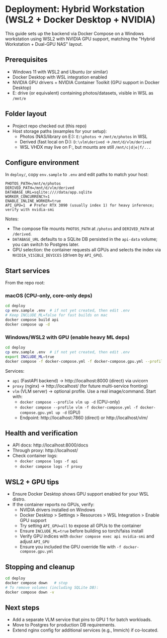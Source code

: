 # Deployment: Hybrid Workstation (WSL2 + Docker Desktop + NVIDIA)

This guide sets up the backend via Docker Compose on a Windows workstation using WSL2 with NVIDIA GPU support, matching the "Hybrid Workstation + Dual-GPU NAS" layout.

## Prerequisites
- Windows 11 with WSL2 and Ubuntu (or similar)
- Docker Desktop with WSL integration enabled
- NVIDIA GPU drivers + NVIDIA Container Toolkit (GPU support in Docker Desktop)
- E: drive (or equivalent) containing photos/datasets, visible in WSL as `/mnt/e`

## Folder layout
- Project repo checked out (this repo)
- Host storage paths (examples for your setup):
  - Photos (NAS/library on E:): `E:\photos` → `/mnt/e/photos` in WSL
  - Derived (fast local on D:): `D:\vlm\derived` → `/mnt/d/vlm/derived`
  - WSL VHDX may live on F:, but mounts are still `/mnt/c|d|e|f/...`

## Configure environment
In `deploy/`, copy `env.sample` to `.env` and edit paths to match your host:

```
PHOTOS_PATH=/mnt/e/photos
DERIVED_PATH=/mnt/d/vlm/derived
DATABASE_URL=sqlite:////data/app.sqlite
WORKER_CONCURRENCY=1
ENABLE_INLINE_WORKER=true
API_GPU=1  # Prefer RTX 3090 (usually index 1) for heavy inference; verify with nvidia-smi
```

Notes:
- The compose file mounts `PHOTOS_PATH` at `/photos` and `DERIVED_PATH` at `/derived`.
- `DATABASE_URL` defaults to a SQLite DB persisted in the `api-data` volume; you can switch to Postgres later.
- GPU selection: the container requests all GPUs and selects the index via `NVIDIA_VISIBLE_DEVICES` (driven by `API_GPU`).

## Start services
From the repo root:

### macOS (CPU-only, core-only deps)
```bash
cd deploy
cp env.sample .env  # if not yet created, then edit .env
# Keep INCLUDE_ML=false for fast builds on mac
docker compose build api
docker compose up -d
```

### Windows/WSL2 with GPU (enable heavy ML deps)
```bash
cd deploy
cp env.sample .env  # if not yet created, then edit .env
export INCLUDE_ML=true
docker compose -f docker-compose.yml -f docker-compose.gpu.yml --profile vlm up -d
```

Services:
- `api` (FastAPI backend) → http://localhost:8000 (direct) via uvicorn
- `proxy` (nginx) → http://localhost/ (for future multi-service fronting)
- `vlm` (VLM server) → optional profile. Use a real image/command. Start with:
  - `docker compose --profile vlm up -d` (CPU-only)
  - `docker compose --profile vlm -f docker-compose.yml -f docker-compose.gpu.yml up -d` (GPU)
  - Endpoint: http://localhost:7860 (direct) or http://localhost/vlm/

## Health and verification
- API docs: http://localhost:8000/docs
- Through proxy: http://localhost/
- Check container logs:
  - `docker compose logs -f api`
  - `docker compose logs -f proxy`

## WSL2 + GPU tips
- Ensure Docker Desktop shows GPU support enabled for your WSL distro.
- If the container reports no GPUs, verify:
  - NVIDIA drivers installed on Windows
  - Docker Desktop > Settings > Resources > WSL Integration > Enable GPU support
  - Try setting `API_GPU=all` to expose all GPUs to the container
  - Ensure `INCLUDE_ML=true` before building so torch/faiss install
  - Verify GPU indices with `docker compose exec api nvidia-smi` and adjust `API_GPU`
  - Ensure you included the GPU override file with `-f docker-compose.gpu.yml`

## Stopping and cleanup
```bash
cd deploy
docker compose down   # stop
# To remove volumes (including SQLite DB):
docker compose down -v
```

## Next steps
- Add a separate VLM service that pins to GPU 1 for batch workloads.
- Move to Postgres for production DB requirements.
- Extend nginx config for additional services (e.g., Immich) if co-located.
